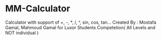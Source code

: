 # MM-Calculator
 Calculator with support of +, -, *, /, ^, sin, cos, tan... Created By : Mostafa Gamal, Mahmoud Gamal for Luxor Students Competetion( All Levels and NOT individual )
